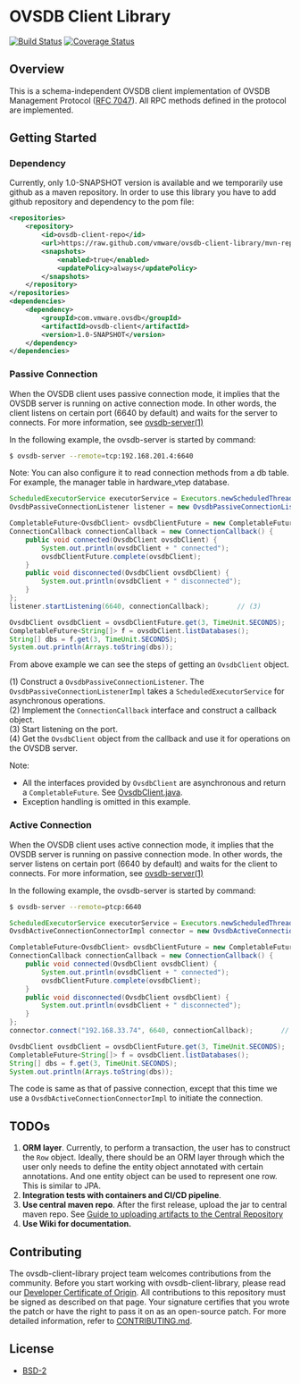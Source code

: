 
# OVSDB Client Library
[![Build Status](https://travis-ci.org/vmware/ovsdb-client-library.svg?branch=master)](https://travis-ci.org/vmware/ovsdb-client-library)
[![Coverage Status](https://coveralls.io/repos/github/vmware/ovsdb-client-library/badge.svg?branch=master&service=github)](https://coveralls.io/github/vmware/ovsdb-client-library?branch=master)

## Overview
This is a schema-independent OVSDB client implementation of OVSDB Management Protocol 
([RFC 7047](https://tools.ietf.org/html/rfc7047)). All RPC methods defined in the protocol are 
implemented.

## Getting Started

### Dependency
Currently, only 1.0-SNAPSHOT version is available and we temporarily use github as a maven 
repository. In order to use this library you have to add github repository and dependency to 
the pom file:

```xml
<repositories>
    <repository>
        <id>ovsdb-client-repo</id>
        <url>https://raw.github.com/vmware/ovsdb-client-library/mvn-repo/</url>
        <snapshots>
            <enabled>true</enabled>
            <updatePolicy>always</updatePolicy>
        </snapshots>
    </repository>
</repositories>
<dependencies>
    <dependency>
        <groupId>com.vmware.ovsdb</groupId>
        <artifactId>ovsdb-client</artifactId>
        <version>1.0-SNAPSHOT</version>
    </dependency>
</dependencies>
```

### Passive Connection
When the OVSDB client uses passive connection mode, it implies that the OVSDB server is running on 
active connection mode. In other words, the client listens on certain port (6640 by default) and 
waits for the server to connects. For more information, see [ovsdb-server(1)](http://www.openvswitch.org/support/dist-docs/ovsdb-server.1.html)

In the following example, the ovsdb-server is started by command:

```bash
$ ovsdb-server --remote=tcp:192.168.201.4:6640
``` 

Note: You can also configure it to read connection methods from a db table. For example, the manager 
table in hardware_vtep database.

```java
ScheduledExecutorService executorService = Executors.newScheduledThreadPool(2);    
OvsdbPassiveConnectionListener listener = new OvsdbPassiveConnectionListenerImpl(executorService);  // (1)

CompletableFuture<OvsdbClient> ovsdbClientFuture = new CompletableFuture<>();
ConnectionCallback connectionCallback = new ConnectionCallback() {      // (2)
    public void connected(OvsdbClient ovsdbClient) {
        System.out.println(ovsdbClient + " connected");
        ovsdbClientFuture.complete(ovsdbClient);
    }
    public void disconnected(OvsdbClient ovsdbClient) {
        System.out.println(ovsdbClient + " disconnected");
    }
};
listener.startListening(6640, connectionCallback);       // (3)

OvsdbClient ovsdbClient = ovsdbClientFuture.get(3, TimeUnit.SECONDS);   // (4)
CompletableFuture<String[]> f = ovsdbClient.listDatabases();
String[] dbs = f.get(3, TimeUnit.SECONDS);
System.out.println(Arrays.toString(dbs));

```

From above example we can see the steps of getting an `OvsdbClient` object.

(1) Construct a `OvsdbPassiveConnectionListener`. The `OvsdbPassiveConnectionListenerImpl`
takes a `ScheduledExecutorService` for asynchronous operations.  
(2) Implement the `ConnectionCallback` interface and construct a callback object.  
(3) Start listening on the port.  
(4) Get the `OvsdbClient` object from the callback and use it for operations on the OVSDB server.

Note: 
* All the interfaces provided by `OvsdbClient` are asynchronous and return a `CompletableFuture`.
See [OvsdbClient.java](ovsdb-client/src/main/java/com/vmware/ovsdb/service/OvsdbClient.java).
* Exception handling is omitted in this example.

### Active Connection
When the OVSDB client uses active connection mode, it implies that the OVSDB server is running on 
passive connection mode. In other words, the server listens on certain port (6640 by default) and 
waits for the client to connects. For more information, see [ovsdb-server(1)](http://www.openvswitch.org/support/dist-docs/ovsdb-server.1.html)

In the following example, the ovsdb-server is started by command:

```bash
$ ovsdb-server --remote=ptcp:6640
``` 
```java
ScheduledExecutorService executorService = Executors.newScheduledThreadPool(2);    
OvsdbActiveConnectionConnectorImpl connector = new OvsdbActiveConnectionConnectorImpl(executorService);  // (1)

CompletableFuture<OvsdbClient> ovsdbClientFuture = new CompletableFuture<>();
ConnectionCallback connectionCallback = new ConnectionCallback() {      // (2)
    public void connected(OvsdbClient ovsdbClient) {
        System.out.println(ovsdbClient + " connected");
        ovsdbClientFuture.complete(ovsdbClient);
    }
    public void disconnected(OvsdbClient ovsdbClient) {
        System.out.println(ovsdbClient + " disconnected");
    }
};
connector.connect("192.168.33.74", 6640, connectionCallback);       // (3)

OvsdbClient ovsdbClient = ovsdbClientFuture.get(3, TimeUnit.SECONDS);   // (4)
CompletableFuture<String[]> f = ovsdbClient.listDatabases();
String[] dbs = f.get(3, TimeUnit.SECONDS);
System.out.println(Arrays.toString(dbs));

```
The code is same as that of passive connection, except that this time we use a 
`OvsdbActiveConnectionConnectorImpl` to initiate the connection.

## TODOs
1. **ORM layer**. Currently, to perform a transaction, the user has to construct the `Row` object. 
Ideally, there should be an ORM layer through which the user only needs to define the entity object 
annotated with certain annotations. And one entity object can be used to represent one row.
This is similar to JPA.
2. **Integration tests with containers and CI/CD pipeline**. 
3. **Use central maven repo**. After the first release, upload the jar to central maven repo. 
See [Guide to uploading artifacts to the Central Repository](https://maven.apache.org/guides/mini/guide-central-repository-upload.html)
4. **Use Wiki for documentation.**

## Contributing

The ovsdb-client-library project team welcomes contributions from the community. Before you start working with ovsdb-client-library, please read our [Developer Certificate of Origin](https://cla.vmware.com/dco). All contributions to this repository must be signed as described on that page. Your signature certifies that you wrote the patch or have the right to pass it on as an open-source patch. For more detailed information, refer to [CONTRIBUTING.md](CONTRIBUTING.md).

## License
* [BSD-2](https://opensource.org/licenses/BSD-2-Clause)
